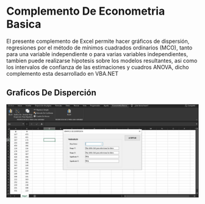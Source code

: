 # Complemento De Econometria Basica  

El presente complemento de Excel permite hacer gráficos de dispersión, regresiones por el método de mínimos cuadrados ordinarios (MCO), tanto para una variable independiente o para varias variables independientes, tambien puede realizarse hipotesis sobre los modelos resultantes, asi como los intervalos de confianza de las estimaciones y cuadros ANOVA, dicho complemento esta desarrollado en VBA.NET


## Graficos De Disperción
![](Resources/img_form_grafico.jpg)
